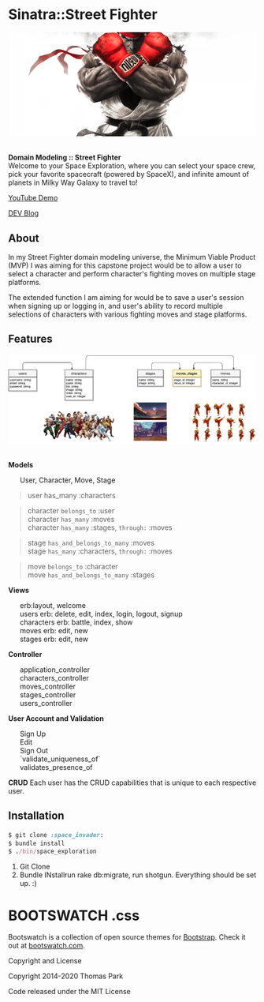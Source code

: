 # Sinatra::Street Fighter

<div align="center">
  <img src="./public/images/main.png">
</div>

<br>

<strong>Domain Modeling :: Street Fighter</strong><br>
Welcome to your Space Exploration, where you can select your space crew, pick your favorite spacecraft (powered by SpaceX), and infinite amount of planets in Milky Way Galaxy to travel to!<br>

<p><a href="https://youtu.be/pvurDvp8TZY">YouTube Demo</a></p>
<p><a href="https://dev.to/codinghall/sinatra-x-street-fighter-1hgl">DEV Blog</a></p>


## About

<p>In my Street Fighter domain modeling universe, the Minimum Viable Product (MVP) I was aiming for this capstone project would be to allow a user to select a character and perform character's fighting moves on multiple stage platforms.</p>
<p>The extended function I am aiming for would be to save a user's session when signing up or logging in, and user's ability to record multiple selections of characters with various fighting moves and stage platforms.</p>

## Features

<div align="center">
  <img src="./public/images/erd.jpeg">
</div>

<br>

**Models** 
<ul>User, Character, Move, Stage</ul>

> user has_many :characters

> character `belongs_to` :user<br>
> character `has_many` :moves<br>
> character `has_many` :stages, `through:` :moves

> stage `has_and_belongs_to_many` :moves<br>
> stage `has_many` :characters, `through:` :moves<br>

> move `belongs_to` :character<br>
> move `has_and_belongs_to_many` :stages<br>

**Views** 
<ul>erb:layout, welcome<br>
users erb: delete, edit, index, login, logout, signup<br>
characters erb: battle, index, show<br>
moves erb: edit, new<br>
stages erb: edit, new</ul>

**Controller** 
<ul>application_controller<br>
characters_controller<br>
moves_controller<br>
stages_controller<br>
users_controller</ul>

**User Account and Validation**
<ul>Sign Up<br>
Edit<br>
Sign Out<br>
`validate_uniqueness_of`<br>
validates_presence_of</ul>

**CRUD**
Each user has the CRUD capabilities that is unique to each respective user.
    
## Installation

```ruby
$ git clone :space_invader:
$ bundle install
$ ./bin/space_exploration
```
1. Git Clone 
2. Bundle INstallrun rake db:migrate, run shotgun.
Everything should be set up. :)


# BOOTSWATCH .css 
Bootswatch is a collection of open source themes for [Bootstrap](https://getbootstrap.com/). Check it out at [bootswatch.com](https://bootswatch.com).

Copyright and License 

Copyright 2014-2020 Thomas Park

Code released under the MIT License
